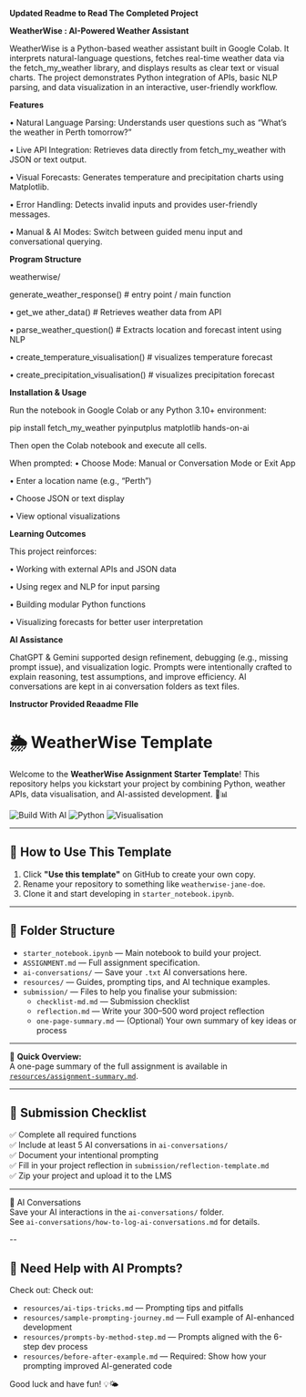 **Updated Readme to Read The Completed Project**

**WeatherWise : AI-Powered Weather Assistant**

WeatherWise is a Python-based weather assistant built in Google Colab. It interprets natural-language questions, fetches real-time weather data via the fetch_my_weather library, and displays results as clear text or visual charts. The project demonstrates Python integration of APIs, basic NLP parsing, and data visualization in an interactive, user-friendly workflow.

**Features**

•	Natural Language Parsing: Understands user questions such as “What’s the weather in Perth tomorrow?”

•	Live API Integration: Retrieves data directly from fetch_my_weather with JSON or text output.

•	Visual Forecasts: Generates temperature and precipitation charts using Matplotlib.

•	Error Handling: Detects invalid inputs and provides user-friendly messages.

•	Manual & AI Modes: Switch between guided menu input and conversational querying.

**Program Structure**

weatherwise/

generate_weather_response()   # entry point / main function

•	get_we	ather_data()           # Retrieves weather data from API

•	parse_weather_question()     # Extracts location and forecast intent using NLP

•	create_temperature_visualisation()   # visualizes temperature forecast

•	create_precipitation_visualisation()  # visualizes precipitation forecast

**Installation & Usage**

Run the notebook in Google Colab or any Python 3.10+ environment:

pip install fetch_my_weather pyinputplus matplotlib hands-on-ai

Then open the Colab notebook and execute all cells.

When prompted:
•	Choose Mode: Manual or Conversation Mode or Exit App

•	Enter a location name (e.g., “Perth”)

•	Choose JSON or text display

•	View optional visualizations

**Learning Outcomes**

This project reinforces:

•	Working with external APIs and JSON data

•	Using regex and NLP for input parsing

•	Building modular Python functions

•	Visualizing forecasts for better user interpretation

**AI Assistance**

ChatGPT & Gemini supported design refinement, debugging (e.g., missing prompt issue), and visualization logic. Prompts were intentionally crafted to explain reasoning, test assumptions, and improve efficiency. AI conversations are kept in ai conversation folders as text files. 


**Instructor Provided Reaadme FIle**

# 🌦️ WeatherWise Template

Welcome to the **WeatherWise Assignment Starter Template**! This repository helps you kickstart your project by combining Python, weather APIs, data visualisation, and AI-assisted development. 🤖📊

![Build With AI](https://img.shields.io/badge/Built_with-AI-blueviolet?logo=openai)
![Python](https://img.shields.io/badge/Made_with-Python-3776AB?logo=python)
![Visualisation](https://img.shields.io/badge/Includes-Visualisations-orange?logo=plotly)

---

## 🚀 How to Use This Template

1. Click **"Use this template"** on GitHub to create your own copy.
2. Rename your repository to something like `weatherwise-jane-doe`.
3. Clone it and start developing in `starter_notebook.ipynb`.

---

## 📁 Folder Structure

- `starter_notebook.ipynb` — Main notebook to build your project.
- `ASSIGNMENT.md` — Full assignment specification.
- `ai-conversations/` — Save your `.txt` AI conversations here.
- `resources/` — Guides, prompting tips, and AI technique examples.
- `submission/` — Files to help you finalise your submission:
  - `checklist-md.md` — Submission checklist
  - `reflection.md` — Write your 300–500 word project reflection
  - `one-page-summary.md` — (Optional) Your own summary of key ideas or process

---

📄 **Quick Overview:**  
A one-page summary of the full assignment is available in [`resources/assignment-summary.md`](resources/assignment-summary.md).

---

## 📓 Submission Checklist

✅ Complete all required functions  
✅ Include at least 5 AI conversations in `ai-conversations/`  
✅ Document your intentional prompting  
✅ Fill in your project reflection in `submission/reflection-template.md`  
✅ Zip your project and upload it to the LMS  

---

🧠 AI Conversations  
Save your AI interactions in the `ai-conversations/` folder.  
See `ai-conversations/how-to-log-ai-conversations.md` for details.


--
## 🧠 Need Help with AI Prompts?

Check out:
Check out:
- `resources/ai-tips-tricks.md` — Prompting tips and pitfalls
- `resources/sample-prompting-journey.md` — Full example of AI-enhanced development
- `resources/prompts-by-method-step.md` — Prompts aligned with the 6-step dev process
- `resources/before-after-example.md` — Required: Show how your prompting improved AI-generated code


Good luck and have fun! 💡🌤️
